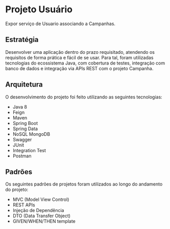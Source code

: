 # Projeto Usuário
Expor serviço de Usuario associando a Campanhas.

## Estratégia
Desenvolver uma aplicação dentro do prazo requisitado, atendendo os requisítos de forma prática e fácil de se usar. Para tal, foram utilizadas tecnologias do ecossistema Java, com cobertura de testes, integração com banco de dados e integração via APIs REST com o projeto Campanha.

## Arquitetura
O desenvolvimento do projeto foi feito utilizando as seguintes tecnologias:
- Java 8
- Feign
- Maven
- Spring Boot
- Spring Data
- NoSQL MongoDB
- Swagger
- JUnit
- Integration Test
- Postman

## Padrões
Os seguintes padrões de projetos foram utilizados ao longo do andamento do projeto:

- MVC (Model View Control)
- REST APIs
- Injeção de Dependência
- DTO (Data Transfer Object)
- GIVEN/WHEN/THEN template